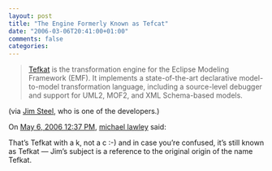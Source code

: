 ```yaml
---
layout: post
title: "The Engine Formerly Known as Tefcat"
date: "2006-03-06T20:41:00+01:00"
comments: false
categories: 
---
```


<blockquote>
<p><a href="http://thebootstrap.blogspot.com/2006/03/tefkat.html">Tefkat</a> is the transformation engine for the Eclipse Modeling Framework (EMF). It implements a state-of-the-art declarative model-to-model transformation language, including a source-level debugger and support for UML2, MOF2, and XML Schema-based models.</p>
</blockquote>

<p>(via <a href="http://thebootstrap.blogspot.com/">Jim Steel</a>, who is one of the developers.)</p>

<section class="comments">

<div class="comment" id="comment-821">
On <a href="#comment-821" title="Permalink to this comment">May  6, 2006 12:37 PM</a>, <a href="http://tefkat.sf.net" title="http://tefkat.sf.net" rel="nofollow">michael lawley</a>
said:
<p>That&#8217;s Tefkat with a k, not a c :-) and in case you&#8217;re confused, it&#8217;s still known as Tefkat &#8212; Jim&#8217;s subject is a reference to the original origin of the name Tefkat.</p>


</section>

